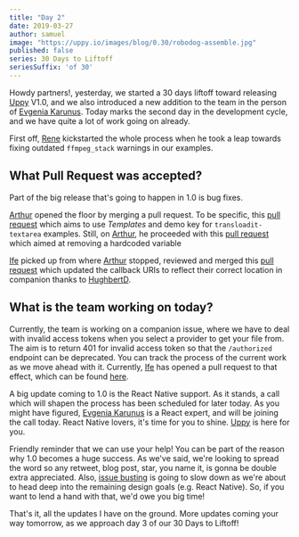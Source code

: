 ```yaml
---
title: "Day 2"
date: 2019-03-27
author: samuel
image: "https://uppy.io/images/blog/0.30/robodog-assemble.jpg"
published: false
series: 30 Days to Liftoff
seriesSuffix: 'of 30'
---
```


Howdy partners!, yesterday, we started a 30 days liftoff toward releasing [Uppy](https://uppy.io) V1.0, and we also introduced a new addition to the team in the person of [Evgenia Karunus](https://github.com/lakesare). Today marks the second day in the development cycle, and we have quite a lot of work going on already. 

<!--more-->

First off, [Rene](https://github.com/goto-bus-stop) kickstarted the whole process when he took a leap towards fixing outdated `ffmpeg_stack` warnings in our examples. 

## What Pull Request was accepted?

Part of the big release that's going to happen in 1.0 is bug fixes. 

[Arthur](https://github.com/arturi) opened the floor by merging a pull request. To be specific, this [pull request](https://github.com/transloadit/uppy/pull/1375) which aims to use <dfn>Templates</dfn> and demo key for `transloadit-textarea` examples. Still, on [Arthur](https://github.com/arturi), he proceeded with this [pull request](https://github.com/transloadit/uppy/pull/1374) which aimed at removing a hardcoded variable 

[Ife](https://github.com/ifedapoolarewaju) picked up from where [Arthur](https://github.com/arturi) stopped, reviewed and merged this [pull request](https://github.com/transloadit/uppy/pull/1366) which updated the callback URIs to reflect their correct location in companion thanks to [HughbertD](https://github.com/HughbertD).

## What is the team working on today?

Currently, the team is working on a companion issue, where we have to deal with invalid access tokens when you select a provider to get your file from. The aim is to return 401 for invalid access token so that the `/authorized` endpoint can be deprecated. You can track the process of the current work as we move ahead with it. Currently, [Ife](https://github.com/ifedapoolarewaju) has opened a pull request to that effect, which can be found [here](https://github.com/transloadit/uppy/pull/1298).

A big update coming to 1.0 is the React Native support. As it stands, a call which will shapen the process has been scheduled for later today. As you might have figured, [Evgenia Karunus](https://github.com/lakesare) is a React expert, and will be joining the call today. React Native lovers, it's time for you to shine. [Uppy](https://uppy.io) is here for you.


Friendly reminder that we can use your help! You can be part of the reason why 1.0 becomes a huge success. As we've said, we're looking to spread the word so any retweet, blog post, star, you name it, is gonna be double extra appreciated. Also, [issue busting](https://github.com/transloadit/uppy/issues) is going to slow down as we're about to head deep into the remaining design goals (e.g. React Native). So, if you want to lend a hand with that, we'd owe you big time!

That's it, all the updates I have on the ground. More updates coming your way tomorrow, as we approach day 3 of our 30 Days to Liftoff!

